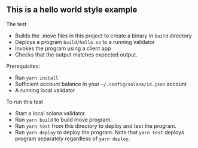 ## This is a hello world style example

The test
- Builds the .move files in this project to create a binary in `build` directory
- Deploys a program `build/hello.so` to a running validator
- Invokes the program using a client app
- Checks that the output matches expected output.

Prerequisites:
- Run `yarn install`
- Sufficient account balance in your `~/.config/solana/id.json` account
- A running local validator

To run this test
- Start a local solana validator.
- Run `yarn build` to build move program.
- Run `yarn test` from this directory to deploy and test the program.
- Run `yarn deploy` to deploy the program. Note that `yarn test` deploys program separately regardless of `yarn deploy`.

